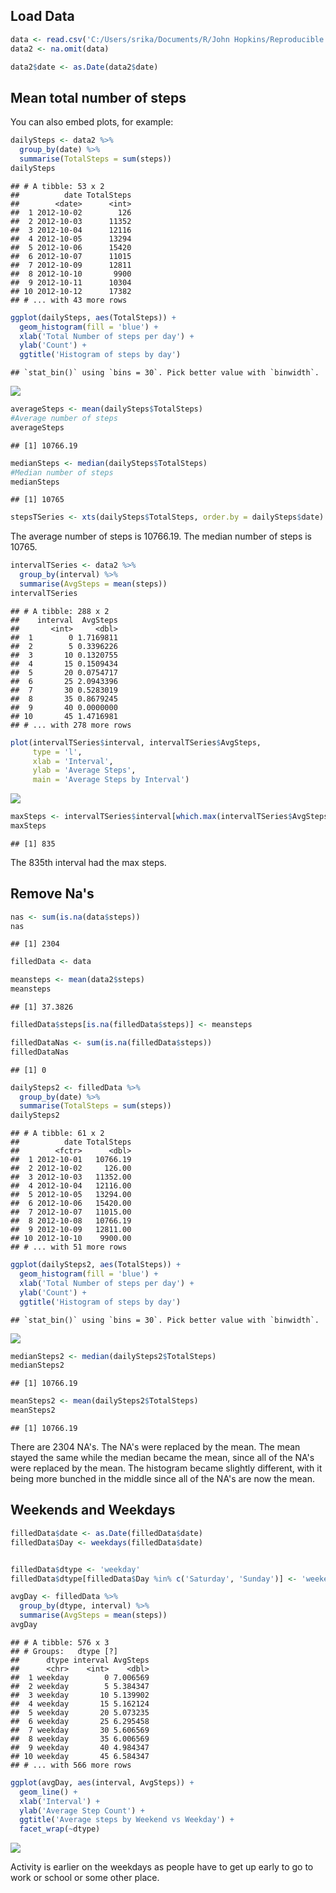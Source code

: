 Load Data
---------

``` r
data <- read.csv('C:/Users/srika/Documents/R/John Hopkins/Reproducible Research/activity.csv', header = TRUE)
data2 <- na.omit(data)

data2$date <- as.Date(data2$date)
```

Mean total number of steps
--------------------------

You can also embed plots, for example:

``` r
dailySteps <- data2 %>%
  group_by(date) %>%
  summarise(TotalSteps = sum(steps))
dailySteps
```

    ## # A tibble: 53 x 2
    ##          date TotalSteps
    ##        <date>      <int>
    ##  1 2012-10-02        126
    ##  2 2012-10-03      11352
    ##  3 2012-10-04      12116
    ##  4 2012-10-05      13294
    ##  5 2012-10-06      15420
    ##  6 2012-10-07      11015
    ##  7 2012-10-09      12811
    ##  8 2012-10-10       9900
    ##  9 2012-10-11      10304
    ## 10 2012-10-12      17382
    ## # ... with 43 more rows

``` r
ggplot(dailySteps, aes(TotalSteps)) +
  geom_histogram(fill = 'blue') +
  xlab('Total Number of steps per day') +
  ylab('Count') +
  ggtitle('Histogram of steps by day')
```

    ## `stat_bin()` using `bins = 30`. Pick better value with `binwidth`.

![](PA1_template_files/figure-markdown_github/mean1-1.png?raw=true)

``` r
averageSteps <- mean(dailySteps$TotalSteps)
#Average number of steps
averageSteps
```

    ## [1] 10766.19

``` r
medianSteps <- median(dailySteps$TotalSteps)
#Median number of steps
medianSteps
```

    ## [1] 10765

``` r
stepsTSeries <- xts(dailySteps$TotalSteps, order.by = dailySteps$date)
```

The average number of steps is 10766.19. The median number of steps is 10765.

``` r
intervalTSeries <- data2 %>%
  group_by(interval) %>%
  summarise(AvgSteps = mean(steps))
intervalTSeries
```

    ## # A tibble: 288 x 2
    ##    interval  AvgSteps
    ##       <int>     <dbl>
    ##  1        0 1.7169811
    ##  2        5 0.3396226
    ##  3       10 0.1320755
    ##  4       15 0.1509434
    ##  5       20 0.0754717
    ##  6       25 2.0943396
    ##  7       30 0.5283019
    ##  8       35 0.8679245
    ##  9       40 0.0000000
    ## 10       45 1.4716981
    ## # ... with 278 more rows

``` r
plot(intervalTSeries$interval, intervalTSeries$AvgSteps,
     type = 'l',
     xlab = 'Interval',
     ylab = 'Average Steps',
     main = 'Average Steps by Interval')
```

![](PA1_template_files/figure-markdown_github/average%20daily%20pattern-1.png?raw=true)

``` r
maxSteps <- intervalTSeries$interval[which.max(intervalTSeries$AvgSteps)]
maxSteps
```

    ## [1] 835

The 835th interval had the max steps.

Remove Na's
-----------

``` r
nas <- sum(is.na(data$steps))
nas
```

    ## [1] 2304

``` r
filledData <- data

meansteps <- mean(data2$steps)
meansteps
```

    ## [1] 37.3826

``` r
filledData$steps[is.na(filledData$steps)] <- meansteps

filledDataNas <- sum(is.na(filledData$steps))
filledDataNas
```

    ## [1] 0

``` r
dailySteps2 <- filledData %>%
  group_by(date) %>%
  summarise(TotalSteps = sum(steps))
dailySteps2
```

    ## # A tibble: 61 x 2
    ##          date TotalSteps
    ##        <fctr>      <dbl>
    ##  1 2012-10-01   10766.19
    ##  2 2012-10-02     126.00
    ##  3 2012-10-03   11352.00
    ##  4 2012-10-04   12116.00
    ##  5 2012-10-05   13294.00
    ##  6 2012-10-06   15420.00
    ##  7 2012-10-07   11015.00
    ##  8 2012-10-08   10766.19
    ##  9 2012-10-09   12811.00
    ## 10 2012-10-10    9900.00
    ## # ... with 51 more rows

``` r
ggplot(dailySteps2, aes(TotalSteps)) +
  geom_histogram(fill = 'blue') +
  xlab('Total Number of steps per day') +
  ylab('Count') +
  ggtitle('Histogram of steps by day')
```

    ## `stat_bin()` using `bins = 30`. Pick better value with `binwidth`.

![](PA1_template_files/figure-markdown_github/NA-1.png?raw=true)

``` r
medianSteps2 <- median(dailySteps2$TotalSteps)
medianSteps2
```

    ## [1] 10766.19

``` r
meanSteps2 <- mean(dailySteps2$TotalSteps)
meanSteps2
```

    ## [1] 10766.19

There are 2304 NA's. The NA's were replaced by the mean. The mean stayed the same while the median became the mean, since all of the NA's were replaced by the mean. The histogram became slightly different, with it being more bunched in the middle since all of the NA's are now the mean.

Weekends and Weekdays
---------------------

``` r
filledData$date <- as.Date(filledData$date)
filledData$Day <- weekdays(filledData$date)


filledData$dtype <- 'weekday'
filledData$dtype[filledData$Day %in% c('Saturday', 'Sunday')] <- 'weekend'

avgDay <- filledData %>%
  group_by(dtype, interval) %>%
  summarise(AvgSteps = mean(steps))
avgDay
```

    ## # A tibble: 576 x 3
    ## # Groups:   dtype [?]
    ##      dtype interval AvgSteps
    ##      <chr>    <int>    <dbl>
    ##  1 weekday        0 7.006569
    ##  2 weekday        5 5.384347
    ##  3 weekday       10 5.139902
    ##  4 weekday       15 5.162124
    ##  5 weekday       20 5.073235
    ##  6 weekday       25 6.295458
    ##  7 weekday       30 5.606569
    ##  8 weekday       35 6.006569
    ##  9 weekday       40 4.984347
    ## 10 weekday       45 6.584347
    ## # ... with 566 more rows

``` r
ggplot(avgDay, aes(interval, AvgSteps)) +
  geom_line() + 
  xlab('Interval') +
  ylab('Average Step Count') +
  ggtitle('Average steps by Weekend vs Weekday') +
  facet_wrap(~dtype)
```

![](PA1_template_files/figure-markdown_github/weekdays-1.png?raw=true)

Activity is earlier on the weekdays as people have to get up early to go to work or school or some other place.
